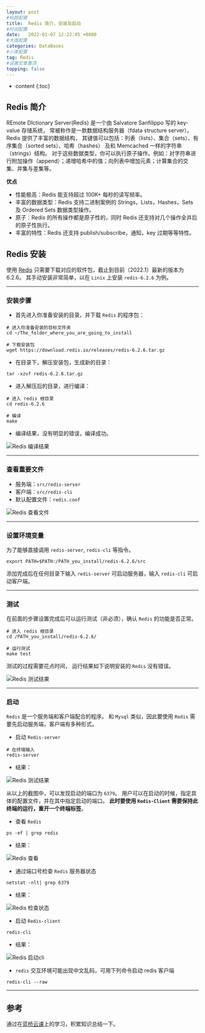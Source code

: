 ```yaml
---
layout: post
#标题配置
title:  Redis 简介、安装及启动
#时间配置
date:   2022-01-07 12:22:45 +0800
#大类配置
categories: DataBases
#小类配置
tag: Redis
#设置文章置顶
topping: false
---
```


* content
{:toc}

## Redis 简介
REmote DIctionary Server(Redis) 是一个由 Salvatore Sanfilippo 写的 key-value 存储系统， 常被称作是一款数据结构服务器（fdata structure server）。 
Redis 提供了丰富的数据结构， 其键值可以包括：列表（lists）、集合（sets）、有序集合（sorted sets）、哈希（hashes） 及和 Memcached 一样的字符串（strings）结构。 
对于这些数据类型，你可以执行原子操作。例如：对字符串进行附加操作（append）；递增哈希中的值；向列表中增加元素；计算集合的交集、并集与差集等。

**优点**
- 性能极高：Redis 能支持超过 100K+ 每秒的读写频率。
- 丰富的数据类型：Redis 支持二进制案例的 Strings，Lists，Hashes，Sets 及 Ordered Sets 数据类型操作。
- 原子：Redis 的所有操作都是原子性的，同时 Redis 还支持对几个操作全并后的原子性执行。
- 丰富的特性：Redis 还支持 publish/subscribe，通知，key 过期等等特性。

## Redis 安装
使用 [Redis](https://redis.io/download) 只需要下载对应的软件包，截止到目前（2022.1）最新的版本为 6.2.6。
其手动安装非常简单，以在 `Linix` 上安装 `redis-6.2.6` 为例。

---------------------------
### 安装步骤
* 首先进入你准备安装的目录，并下载 `Redis` 的程序包：

```angular2html
# 进入你准备安装的目标文件夹
cd ~/The_folder_where_you_are_going_to_install

# 下载安装包
wget https://download.redis.io/releases/redis-6.2.6.tar.gz
```

* 在目录下，解压安装包，生成新的目录：

```angular2html
tar -xzvf redis-6.2.6.tar.gz
```

* 进入解压后的目录，进行编译：

```angular2html
# 进入 redis 根目录
cd redis-6.2.6

# 编译
make
```
* 编译结果，没有明显的错误，编译成功。

![Redis 编译结果](/blog/images/Redis/make_result.png)

---------------------------
### 查看重要文件
 - 服务端：`src/redis-server` 
 - 客户端：`src/redis-cli`
 - 默认配置文件：`redis.conf`
    
![Redis 查看文件](/blog/images/Redis/check_files.png)

---------------------------
### 设置环境变量

为了能够直接调用 `redis-server`, `redis-cli` 等指令。
```angular2html
export PATH=$PATH:/PATH_you_install/redis-6.2.6/src
```

添加完成后在任何目录下输入 `redis-server` 可启动服务器，输入 `redis-cli` 可启动客户端。

---------------------------
### 测试

在前面的步骤设置完成后可以运行测试（非必须），确认 `Redis` 的功能是否正常。

```angular2html
# 进入 redis 根目录
cd /PATH_you_install/redis-6.2.6/

# 运行测试
make test
```

测试的过程需要花点时间， 运行结果如下说明安装的 `Redis` 没有错误。

![Redis 测试结果](/blog/images/Redis/test_result.png)

----------------------------
### 启动

`Redis` 是一个服务端和客户端配合的程序。
和 `Mysql` 类似，因此要使用 `Redis` 需要先启动服务端，客户端有多种形式。

* 启动 `Redis-server`

```angular2html
# 在终端输入
redis-server
```

* 结果：

![Redis 测试结果](/blog/images/Redis/redis-server.png)

从以上的截图中，可以发现启动的端口为 `6379`。
用户可以在启动的时候，指定具体的配置文件，并在其中指定启动的端口。
**此时要使用 `Redis-Client` 需要保持此终端的运行，重开一个终端标签**。

* 查看 `Redis`

```angular2html
ps -ef | grep redis
```

* 结果：

![Redis 查看](/blog/images/Redis/ps-ef.png)

* 通过端口号检查 `Redis` 服务器状态

```angular2html
netstat -nlt| grep 6379
```

* 结果：

![Redis 检查状态](/blog/images/Redis/grep-6379.png)

* 启动 `Redis-client`

```angular2html
redis-cli
```

* 结果：

![Redis 启动cli](/blog/images/Redis/redis-cli.png)


* `redis` 交互环境可能出现中文乱码，可用下列命令启动 redis 客户端

```angular2html
redis-cli --raw
```

--------------------
## 参考
通过在[蓝桥云课](https://www.lanqiao.cn/courses/106)上的学习，积累知识总结一下。